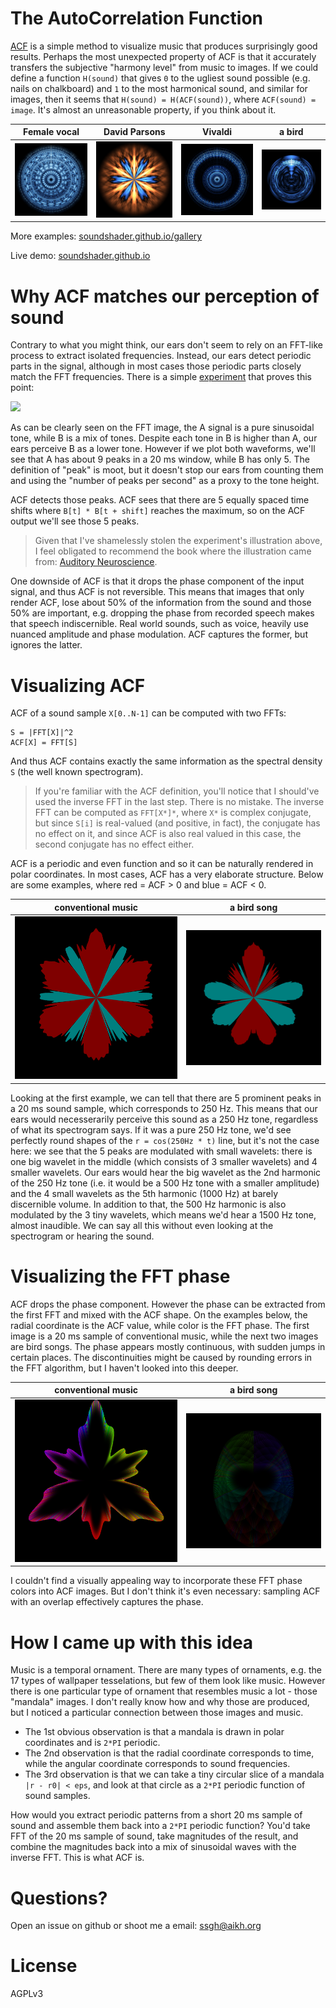 # The AutoCorrelation Function

[ACF](https://en.wikipedia.org/wiki/Autocorrelation) is a simple method to visualize music that produces surprisingly good results. Perhaps the most unexpected property of ACF is that it accurately transfers the subjective "harmony level" from music to images. If we could define a function `H(sound)` that gives `0` to the ugliest sound possible (e.g. nails on chalkboard) and `1` to the most harmonical sound, and similar for images, then it seems that `H(sound) = H(ACF(sound))`, where `ACF(sound) = image`. It's almost an unreasonable property, if you think about it.

Female vocal         | David Parsons        | Vivaldi                 | a bird
-------------------- | -------------------- | ----------------------- | ---
![](pics/song-2.png) | ![](pics/bowl-3.png) | ![](pics/vivaldi-1.png) | ![](pics/bird-2.png)

More examples: [soundshader.github.io/gallery](https://soundshader.github.io/gallery/)

Live demo: [soundshader.github.io](https://soundshader.github.io/)

# Why ACF matches our perception of sound

Contrary to what you might think, our ears don't seem to rely on an FFT-like process to extract isolated frequencies. Instead, our ears detect periodic parts in the signal, although in most cases those periodic parts closely match the FFT frequencies. There is a simple [experiment](https://auditoryneuroscience.com/pitch/missing-fundamental-stimuli) that proves this point:

![](https://auditoryneuroscience.com/sites/default/files/missingFundamental2.png)

As can be clearly seen on the FFT image, the A signal is a pure sinusoidal tone, while B is a mix of tones. Despite each tone in B is higher than A, our ears perceive B as a lower tone. However if we plot both waveforms, we'll see that A has about 9 peaks in a 20 ms window, while B has only 5. The definition of "peak" is moot, but it doesn't stop our ears from counting them and using the "number of peaks per second" as a proxy to the tone height.

ACF detects those peaks. ACF sees that there are 5 equally spaced time shifts where `B[t] * B[t + shift]` reaches the maximum, so on the ACF output we'll see those 5 peaks.

> Given that I've shamelessly stolen the experiment's illustration above, I feel obligated to recommend the book where the illustration came from: [Auditory Neuroscience](https://auditoryneuroscience.com/book-preview).

One downside of ACF is that it drops the phase component of the input signal, and thus ACF is not reversible. This means that images that only render ACF, lose about 50% of the information from the sound and those 50% are important, e.g. dropping the phase from recorded speech makes that speech indiscernible. Real world sounds, such as voice, heavily use nuanced amplitude and phase modulation. ACF captures the former, but ignores the latter.

# Visualizing ACF

ACF of a sound sample `X[0..N-1]` can be computed with two FFTs:

```
S = |FFT[X]|^2
ACF[X] = FFT[S]
```

And thus ACF contains exactly the same information as the spectral density `S` (the well known spectrogram).

> If you're familiar with the ACF definition, you'll notice that I should've used the inverse FFT in the last step. There is no mistake. The inverse FFT can be computed as `FFT[X*]*`, where `X*` is complex conjugate, but since `S[i]` is real-valued (and positive, in fact), the conjugate has no effect on it, and since ACF is also real valued in this case, the second conjugate has no effect either.

ACF is a periodic and even function and so it can be naturally rendered in polar coordinates. In most cases, ACF has a very elaborate structure. Below are some examples, where red = ACF > 0 and blue = ACF < 0.

conventional music    | a bird song
--------------------- | ---------------------
![](pics/acf-c-1.png) | ![](pics/acf-c-3.png)

Looking at the first example, we can tell that there are 5 prominent peaks in a 20 ms sound sample, which corresponds to 250 Hz. This means that our ears would necesserarily perceive this sound as a 250 Hz tone, regardless of what its spectrogram says. If it was a pure 250 Hz tone, we'd see perfectly round shapes of the `r = cos(250Hz * t)` line, but it's not the case here: we see that the 5 peaks are modulated with small wavelets: there is one big wavelet in the middle (which consists of 3 smaller wavelets) and 4 smaller wavelets. Our ears would hear the big wavelet as the 2nd harmonic of the 250 Hz tone (i.e. it would be a 500 Hz tone with a smaller amplitude) and the 4 small wavelets as the 5th harmonic (1000 Hz) at barely discernible volume. In addition to that, the 500 Hz harmonic is also modulated by the 3 tiny wavelets, which means we'd hear a 1500 Hz tone, almost inaudible. We can say all this without even looking at the spectrogram or hearing the sound.

# Visualizing the FFT phase

ACF drops the phase component. However the phase can be extracted from the first FFT and mixed with the ACF shape. On the examples below, the radial coordinate is the ACF value, while color is the FFT phase. The first image is a 20 ms sample of conventional music, while the next two images are bird songs. The phase appears mostly continuous, with sudden jumps in certain places. The discontinuities might be caused by rounding errors in the FFT algorithm, but I haven't looked into this deeper.

conventional music    | a bird song
--------------------- | ---------------------
![](pics/phase-1.png) | ![](pics/phase-3.png)

I couldn't find a visually appealing way to incorporate these FFT phase colors into ACF images. But I don't think it's even necessary: sampling ACF with an overlap effectively captures the phase.

# How I came up with this idea

Music is a temporal ornament. There are many types of ornaments, e.g. the 17 types of wallpaper tesselations, but few of them look like music. However there is one particular type of ornament that resembles music a lot - those "mandala" images. I don't really know how and why those are produced, but I noticed a particular connection between those images and music.

- The 1st obvious observation is that a mandala is drawn in polar coordinates and is `2*PI` periodic.
- The 2nd observation is that the radial coordinate corresponds to time, while the angular coordinate corresponds to sound frequencies.
- The 3rd observation is that we can take a tiny circular slice of a mandala `|r - r0| < eps`, and look at that circle as a `2*PI` periodic function of sound samples.

How would you extract periodic patterns from a short 20 ms sample of sound and assemble them back into a `2*PI` periodic function? You'd take FFT of the 20 ms sample of sound, take magnitudes of the result, and combine the magnitudes back into a mix of sinusoidal waves with the inverse FFT. This is what ACF is.

# Questions?

Open an issue on github or shoot me a email: ssgh@aikh.org

# License

AGPLv3
